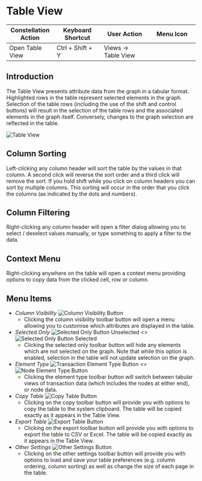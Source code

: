# Table View

<table class="table table-striped">
<colgroup>
<col style="width: 25%" />
<col style="width: 25%" />
<col style="width: 25%" />
<col style="width: 25%" />
</colgroup>
<thead>
<tr class="header">
<th>Constellation Action</th>
<th>Keyboard Shortcut</th>
<th>User Action</th>
<th>Menu Icon</th>
</tr>
</thead>
<tbody>
<tr class="odd">
<td>Open Table View</td>
<td>Ctrl + Shift + Y</td>
<td>Views -&gt; Table View</td>
<td><div style="text-align: center">
<img src="../constellation/CoreTableView/src/au/gov/asd/tac/constellation/views/tableview2/docs/resources/table-view.png" width="16" height="16" />
</div></td>
</tr>
</tbody>
</table>

## Introduction

The Table View presents attribute data from the graph in a tabular
format. Highlighted rows in the table represent selected elements in the
graph. Selection of the table rows (including the use of the shift and
control buttons) will result in the selection of the table rows and the
associated elements in the graph itself. Conversely, changes to the
graph selection are reflected in the table.

![Table
View](../constellation/CoreTableView/src/au/gov/asd/tac/constellation/views/tableview2/docs/resources/TableView.png)

## Column Sorting

Left-clicking any column header will sort the table by the values in
that column. A second click will reverse the sort order and a third
click will remove the sort. If you hold shift while you click on column
headers you can sort by multiple columns. This sorting will occur in the
order that you click the columns (as indicated by the dots and numbers).

## Column Filtering

Right-clicking any column header will open a filter dialog allowing you
to select / deselect values manually, or type something to apply a
filter to the data.

## Context Menu

Right-clicking anywhere on the table will open a context menu providing
options to copy data from the clicked cell, row or column.

## Menu Items

-   *Column Visibility* ![Column Visibility
    Button](../constellation/CoreTableView/src/au/gov/asd/tac/constellation/views/tableview2/docs/resources/TableColumnVisibility.png)
    - Clicking the column visibility toolbar button will open a menu
    allowing you to customise which attributes are displayed in the
    table.
-   *Selected Only* ![Selected Only Button
    Unselected](../constellation/CoreTableView/src/au/gov/asd/tac/constellation/views/tableview2/docs/resources/TableVisibilityAll.png)
    \<\> ![Selected Only Button
    Selected](../constellation/CoreTableView/src/au/gov/asd/tac/constellation/views/tableview2/docs/resources/TableVisibilitySelectedOnly.png)
    - Clicking the selected only toolbar button will hide any elements
    which are not selected on the graph. Note that while this option is
    enabled, selection in the table will not update selection on the
    graph.
-   *Element Type* ![Transaction Element Type
    Button](../constellation/CoreTableView/src/au/gov/asd/tac/constellation/views/tableview2/docs/resources/TableElementTypeTransactions.png)
    \<\> ![Node Element Type
    Button](../constellation/CoreTableView/src/au/gov/asd/tac/constellation/views/tableview2/docs/resources/TableElementTypeNodes.png)
    - Clicking the element type toolbar button will switch between
    tabular views of transaction data (which includes the nodes at
    either end), or node data.
-   *Copy Table* ![Copy Table
    Button](../constellation/CoreTableView/src/au/gov/asd/tac/constellation/views/tableview2/docs/resources/TableCopy.png)
    - Clicking on the copy toolbar button will provide you with options
    to copy the table to the system clipboard. The table will be copied
    exactly as it appears in the Table View.
-   *Export Table* ![Export Table
    Button](../constellation/CoreTableView/src/au/gov/asd/tac/constellation/views/tableview2/docs/resources/TableExport.png)
    - Clicking on the export toolbar button will provide you with
    options to export the table to CSV or Excel. The table will be
    copied exactly as it appears in the Table View.
-   *Other Settings* ![Other Settings
    Button](../constellation/CoreTableView/src/au/gov/asd/tac/constellation/views/tableview2/docs/resources/TableOtherSettings.png)
    - Clicking on the other settings toolbar button will provide you
    with options to load and save your table preferences (e.g. column
    ordering, column sorting) as well as change the size of each page in
    the table.
